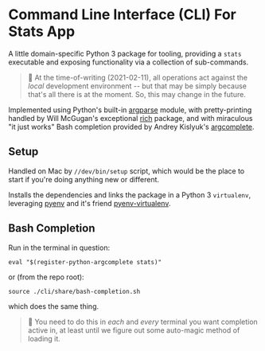 Command Line Interface (CLI) For Stats App
==============================================================================

A little domain-specific Python 3 package for tooling, providing a `stats`
executable and exposing functionality via a collection of sub-commands.

> 📢 At the time-of-writing (2021-02-11), all operations act against the _local_
> development environment -- but that may be simply because that's all there is
> at the moment. So, this may change in the future.

Implemented using Python's built-in [argparse][] module, with pretty-printing
handled by Will McGugan's exceptional [rich][] package, and with miraculous 
"it just works" Bash completion provided by Andrey Kislyuk's [argcomplete][].

[argparse]:     https://docs.python.org/3/library/argparse.html
[rich]:         https://github.com/willmcgugan/rich
[argcomplete]:  https://github.com/kislyuk/argcomplete

Setup
------------------------------------------------------------------------------

Handled on Mac by `//dev/bin/setup` script, which would be the place to start if
you're doing anything new or different.

Installs the dependencies and links the package in a Python 3 `virtualenv`,
leveraging [pyenv][] and it's friend [pyenv-virtualenv][].

[pyenv]:            https://github.com/pyenv/pyenv
[pyenv-virtualenv]: https://github.com/pyenv/pyenv-virtualenv

Bash Completion
------------------------------------------------------------------------------

Run in the terminal in question:

    eval "$(register-python-argcomplete stats)"

or (from the repo root):

    source ./cli/share/bash-completion.sh

which does the same thing.

> 📢 You need to do this in _each_ and _every_ terminal you want completion
> active in, at least until we figure out some auto-magic method of loading it.

